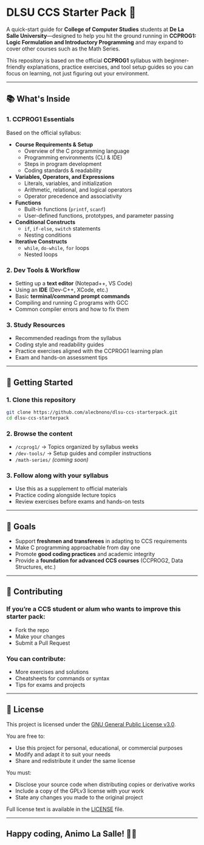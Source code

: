 # DLSU CCS Starter Pack 🎒

A quick-start guide for **College of Computer Studies** students at **De La Salle University**—designed to help you hit the ground running in **CCPROG1: Logic Formulation and Introductory Programming** and may expand to cover other courses such as the Math Series.

This repository is based on the official **CCPROG1** syllabus with beginner-friendly explanations, practice exercises, and tool setup guides so you can focus on learning, not just figuring out your environment.

---

## 📚 What's Inside

### 1. CCPROG1 Essentials
Based on the official syllabus:
- **Course Requirements & Setup**
  - Overview of the C programming language
  - Programming environments (CLI & IDE)
  - Steps in program development
  - Coding standards & readability
- **Variables, Operators, and Expressions**
  - Literals, variables, and initialization
  - Arithmetic, relational, and logical operators
  - Operator precedence and associativity
- **Functions**
  - Built-in functions (`printf`, `scanf`)
  - User-defined functions, prototypes, and parameter passing
- **Conditional Constructs**
  - `if`, `if-else`, `switch` statements
  - Nesting conditions
- **Iterative Constructs**
  - `while`, `do-while`, `for` loops
  - Nested loops

### 2. Dev Tools & Workflow
- Setting up a **text editor** (Notepad++, VS Code)
- Using an **IDE** (Dev-C++, XCode, etc.)
- Basic **terminal/command prompt commands**
- Compiling and running C programs with GCC
- Common compiler errors and how to fix them

### 3. Study Resources
- Recommended readings from the syllabus
- Coding style and readability guides
- Practice exercises aligned with the CCPROG1 learning plan
- Exam and hands-on assessment tips

---

## 🚀 Getting Started

### 1. **Clone this repository**
   ```bash
   git clone https://github.com/alecbnono/dlsu-ccs-starterpack.git
   cd dlsu-ccs-starterpack
   ```
### 2. Browse the content
- `/ccprog1/` → Topics organized by syllabus weeks  
- `/dev-tools/` → Setup guides and compiler instructions  
- `/math-series/` *(coming soon)*  

### 3. Follow along with your syllabus
- Use this as a supplement to official materials
- Practice coding alongside lecture topics
- Review exercises before exams and hands-on tests

---

## 🎯 Goals

- Support **freshmen and transferees** in adapting to CCS requirements
- Make C programming approachable from day one
- Promote **good coding practices** and academic integrity
- Provide a **foundation for advanced CCS courses** (CCPROG2, Data Structures, etc.)

---

## 🤝 Contributing

### If you’re a CCS student or alum who wants to improve this starter pack:
- Fork the repo
- Make your changes
- Submit a Pull Request

### You can contribute:
- More exercises and solutions
- Cheatsheets for commands or syntax
- Tips for exams and projects

---

## 📄 License

This project is licensed under the [GNU General Public License v3.0](LICENSE).

You are free to:
- Use this project for personal, educational, or commercial purposes
- Modify and adapt it to suit your needs
- Share and redistribute it under the same license

You must:
- Disclose your source code when distributing copies or derivative works
- Include a copy of the GPLv3 license with your work
- State any changes you made to the original project

Full license text is available in the [LICENSE](LICENSE) file.

---

## **Happy coding, Animo La Salle!** 💚🏹

